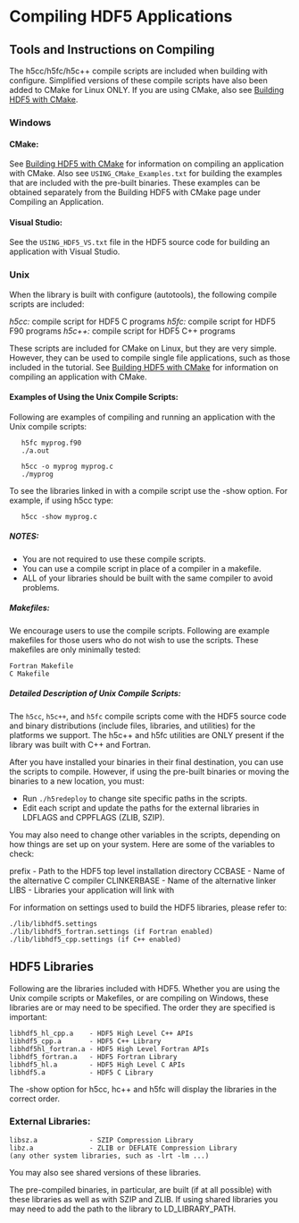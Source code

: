 # Compiling HDF5 Applications

## Tools and Instructions on Compiling

The h5cc/h5fc/h5c++ compile scripts are included when building with configure. Simplified versions of these compile scripts have also been added to CMake for Linux ONLY. If you are using CMake, also see [Building HDF5 with CMake](https://raw.githubusercontent.com/HDFGroup/hdf5/hdf5_1_14_3/release_docs/INSTALL_CMake.txt).

### Windows

#### CMake:

See [Building HDF5 with CMake](https://raw.githubusercontent.com/HDFGroup/hdf5/hdf5_1_14_3/release_docs/INSTALL_CMake.txt) for information on compiling an application with CMake. Also see `USING_CMake_Examples.txt` for building the examples that are included with the pre-built binaries. These examples can be obtained separately from the Building HDF5 with CMake page under Compiling an Application.

#### Visual Studio:

See the `USING_HDF5_VS.txt` file in the HDF5 source code for building an application with Visual Studio.

### Unix
When the library is built with configure (autotools), the following compile scripts are included:

   *h5cc:*   compile script for HDF5 C programs
   *h5fc:*   compile script for HDF5 F90 programs
   *h5c++:*   compile script for HDF5 C++ programs

These scripts are included for CMake on Linux, but they are very simple. However, they can be used to compile single file applications, such as those included in the tutorial. See [Building HDF5 with CMake](https://raw.githubusercontent.com/HDFGroup/hdf5/hdf5_1_14_3/release_docs/INSTALL_CMake.txt) for information on compiling an application with CMake.

#### Examples of Using the Unix Compile Scripts:

Following are examples of compiling and running an application with the Unix compile scripts:
```
   h5fc myprog.f90
   ./a.out

   h5cc -o myprog myprog.c
   ./myprog
```

To see the libraries linked in with a compile script use the -show option. For example, if using h5cc type:
```
   h5cc -show myprog.c
```

##### NOTES:

* You are not required to use these compile scripts.
* You can use a compile script in place of a compiler in a makefile.
* ALL of your libraries should be built with the same compiler to avoid problems.

##### Makefiles:

We encourage users to use the compile scripts. Following are example makefiles for those users who do not wish to use the scripts. These makefiles are only minimally tested:

    Fortran Makefile
    C Makefile

##### Detailed Description of Unix Compile Scripts:

The `h5cc`, `h5c++`, and `h5fc` compile scripts come with the HDF5 source code and binary distributions (include files, libraries, and utilities) for the platforms we support. The h5c++ and h5fc utilities are ONLY present if the library was built with C++ and Fortran.

After you have installed your binaries in their final destination, you can use the scripts to compile. However, if using the pre-built binaries or moving the binaries to a new location, you must:

* Run `./h5redeploy` to change site specific paths in the scripts.
* Edit each script and update the paths for the external libraries in LDFLAGS and CPPFLAGS (ZLIB, SZIP).

You may also need to change other variables in the scripts, depending on how things are set up on your system. Here are some of the variables to check:

  prefix      - Path to the HDF5 top level installation directory
  CCBASE      - Name of the alternative C compiler
  CLINKERBASE - Name of the alternative linker
  LIBS        - Libraries your application will link with

For information on settings used to build the HDF5 libraries, please refer to:

    ./lib/libhdf5.settings 
    ./lib/libhdf5_fortran.settings (if Fortran enabled)  
    ./lib/libhdf5_cpp.settings (if C++ enabled)

## HDF5 Libraries

Following are the libraries included with HDF5. Whether you are using the Unix compile scripts or Makefiles, or are compiling on Windows, these libraries are or may need to be specified. The order they are specified is important:

    libhdf5_hl_cpp.a    - HDF5 High Level C++ APIs 
    libhdf5_cpp.a       - HDF5 C++ Library  
    libhdf5hl_fortran.a - HDF5 High Level Fortran APIs
    libhdf5_fortran.a   - HDF5 Fortran Library
    libhdf5_hl.a        - HDF5 High Level C APIs
    libhdf5.a           - HDF5 C Library

The -show option for h5cc, hc++ and h5fc will display the libraries in the correct order.

### External Libraries:

    libsz.a             - SZIP Compression Library
    libz.a              - ZLIB or DEFLATE Compression Library
    (any other system libraries, such as -lrt -lm ...)

You may also see shared versions of these libraries.

The pre-compiled binaries, in particular, are built (if at all possible) with these libraries as well as with SZIP and ZLIB. If using shared libraries you may need to add the path to the library to LD_LIBRARY_PATH.
